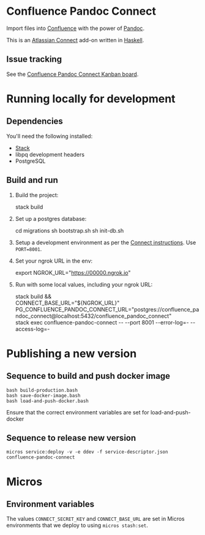 # Confluence Pandoc Connect

Import files into [Confluence](https://www.atlassian.com/software/confluence)
with the power of [Pandoc](http://pandoc.org/).

This is an [Atlassian Connect](http://connect.atlassian.com/) add-on written in
[Haskell](http://www.haskell.org).

## Issue tracking

See the [Confluence Pandoc Connect Kanban board](https://ecosystem.atlassian.net/secure/RapidBoard.jspa?rapidView=231).

# Running locally for development

## Dependencies

You'll need the following installed:

- [Stack](https://docs.haskellstack.org/en/stable/README/)
- libpq development headers
- PostgreSQL

## Build and run

1. Build the project:

    stack build

2. Set up a postgres database:

    cd migrations 
    sh bootstrap.sh
    sh init-db.sh

3. Setup a development environment as per the [Connect instructions](https://developer.atlassian.com/static/connect/docs/latest/developing/developing-locally.html). Use `PORT=8001`.

4. Set your ngrok URL in the env:

   export NGROK_URL="https://00000.ngrok.io"

4. Run with some local values, including your ngrok URL:

    stack build && \
    CONNECT_BASE_URL="${NGROK_URL}" \
    PG_CONFLUENCE_PANDOC_CONNECT_URL="postgres://confluence_pandoc_connect@localhost:5432/confluence_pandoc_connect" \
    stack exec confluence-pandoc-connect -- --port 8001 --error-log=- --access-log=-


# Publishing a new version

## Sequence to build and push docker image

    bash build-production.bash
    bash save-docker-image.bash
    bash load-and-push-docker.bash

Ensure that the correct environment variables are set for load-and-push-docker

## Sequence to release new version

    micros service:deploy -v -e ddev -f service-descriptor.json confluence-pandoc-connect

# Micros

## Environment variables

The values `CONNECT_SECRET_KEY` and `CONNECT_BASE_URL` are set in Micros environments that we deploy to using `micros stash:set`.
